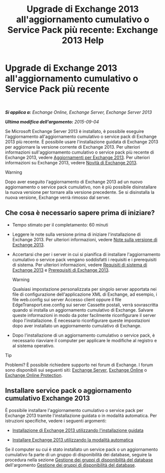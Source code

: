 ﻿---
title: "Upgrade di Exchange 2013 all'aggiornamento cumulativo o Service Pack più recente: Exchange 2013 Help"
TOCTitle: Upgrade di Exchange 2013 all'aggiornamento cumulativo o Service Pack più recente
ms:assetid: 928a4a0b-0082-4d50-a696-bfaf2782f42d
ms:mtpsurl: https://technet.microsoft.com/it-it/library/JJ983803(v=EXCHG.150)
ms:contentKeyID: 52063127
ms.date: 05/22/2018
mtps_version: v=EXCHG.150
ms.translationtype: MT
---

# Upgrade di Exchange 2013 all'aggiornamento cumulativo o Service Pack più recente

 

_**Si applica a:** Exchange Online, Exchange Server, Exchange Server 2013_

_**Ultima modifica dell'argomento:** 2015-09-04_

Se Microsoft Exchange Server 2013 è installato, è possibile eseguire l'aggiornamento all'aggiornamento cumulativo o service pack di Exchange 2013 più recente. È possibile usare l'installazione guidata di Exchange 2013 per aggiornare la versione corrente di Exchange 2013. Per ulteriori informazioni sull'aggiornamento cumulativo o service pack più recente di Exchange 2013, vedere [Aggiornamenti per Exchange 2013](updates-for-exchange-2013-exchange-2013-help.md). Per ulteriori informazioni su Exchange 2013, vedere [Novità di Exchange 2013](what-s-new-in-exchange-2013-exchange-2013-help.md).


> [!WARNING]
> Dopo aver eseguito l'aggiornamento di Exchange 2013 ad un nuovo aggiornamento o service pack cumulativo, non è più possibile disinstallare la nuova versione per tornare alla versione precedente. Se si disinstalla la nuova versione, Exchange verrà rimosso dal server.



## Che cosa è necessario sapere prima di iniziare?

  - Tempo stimato per il completamento: 60 minuti

  - Leggere le note sulla versione prima di iniziare l'installazione di Exchange 2013. Per ulteriori informazioni, vedere [Note sulla versione di Exchange 2013](release-notes-for-exchange-2013-exchange-2013-help.md).

  - Accertarsi che per i server in cui si pianifica di installare l'aggiornamento cumulativo o service pack vengano soddisfatti i requisiti e i prerequisiti di sistema. Per ulteriori informazioni, vedere [Requisiti di sistema di Exchange 2013](exchange-2013-system-requirements-exchange-2013-help.md) e [Prerequisiti di Exchange 2013](exchange-2013-prerequisites-exchange-2013-help.md).
    

    > [!WARNING]
    > Qualsiasi impostazione personalizzata per singolo server apportata nei file di configurazione dell'applicazione XML di Exchange, ad esempio, i file web.config sui server Accesso client oppure il file EdgeTransport.exe.config sui server Cassette postali, verrà sovrascritta quando si installa un aggiornamento cumulativo di Exchange. Salvare queste informazioni in modo da poter facilmente riconfigurare il server dopo l'installazione. È necessario riconfigurare queste impostazioni dopo aver installato un aggiornamento cumulativo di Exchange.



  - Dopo l'installazione di un aggiornamento cumulativo o service pack, è necessario riavviare il computer per applicare le modifiche al registro e al sistema operativo.


> [!TIP]
> Problemi? È possibile richiedere supporto nei forum di Exchange. I forum sono disponibili sui seguenti siti: <A href="https://go.microsoft.com/fwlink/p/?linkid=60612">Exchange Server</A>, <A href="https://go.microsoft.com/fwlink/p/?linkid=267542">Exchange Online</A> o <A href="https://go.microsoft.com/fwlink/p/?linkid=285351">Exchange Online Protection</A>.



## Installare service pack o aggiornamento cumulativo Exchange 2013

È possibile installare l'aggiornamento cumulativo o service pack per Exchange 2013 tramite l'installazione guidata o in modalità automatica. Per istruzioni specifiche, vedere i seguenti argomenti:

  - [Installazione di Exchange 2013 utilizzando l'installazione guidata](install-exchange-2013-using-the-setup-wizard-exchange-2013-help.md)

  - [Installare Exchange 2013 utilizzando la modalità automatica](install-exchange-2013-using-unattended-mode-exchange-2013-help.md)

Se il computer su cui è stato installato un service pack o un aggiornamento cumulativo fa parte di un gruppo di disponibilità dei database, seguire la procedura nella sezione [Gestione dei gruppi di disponibilità del database](managing-database-availability-groups-exchange-2013-help.md) dell'argomento [Gestione dei gruppi di disponibilità del database](managing-database-availability-groups-exchange-2013-help.md).

